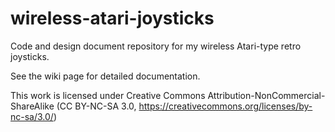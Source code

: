# wireless-atari-joysticks
Code and design document repository for my wireless Atari-type retro joysticks.

See the wiki page for detailed documentation.

This work is licensed under Creative Commons Attribution-NonCommercial-ShareAlike (CC BY-NC-SA 3.0, https://creativecommons.org/licenses/by-nc-sa/3.0/)
